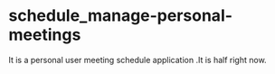 # schedule_manage-personal-meetings
It is a personal user meeting schedule application .It is half right now.  
